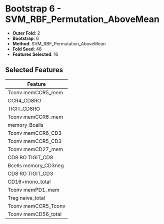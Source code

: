 # Bootstrap 6 - SVM_RBF_Permutation_AboveMean

- **Outer Fold**: 2
- **Bootstrap**: 6
- **Method**: SVM_RBF_Permutation_AboveMean
- **Fold Seed**: 48
- **Features Selected**: 16

## Selected Features

| Feature |
|---------|
| Tconv memCCR5_mem |
| CCR4_CD8RO |
| TIGIT_CD8RO |
| Tconv memCCR6_mem |
| memory_Bcells |
| Tconv memCCR6_CD3 |
| Tconv memCCR5_CD3 |
| Tconv memCD27_mem |
| CD8 RO TIGIT_CD8 |
| Bcells memory_CD3neg |
| CD8 RO TIGIT_CD3 |
| CD16+mono_total |
| Tconv memPD1_mem |
| Treg naive_total |
| Tconv memCCR5_Tconv |
| Tconv memCD56_total |
